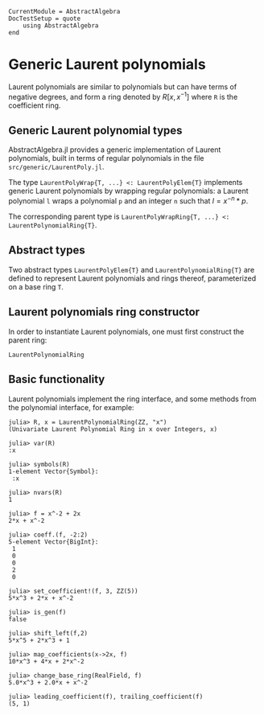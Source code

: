 ```@meta
CurrentModule = AbstractAlgebra
DocTestSetup = quote
    using AbstractAlgebra
end
```

# Generic Laurent polynomials

Laurent polynomials are similar to polynomials but can have terms of negative degrees,
and form a ring denoted by $R[x, x^{-1}]$ where `R` is the coefficient ring.

## Generic Laurent polynomial types

AbstractAlgebra.jl provides a generic implementation of Laurent polynomials,
built in terms of regular polynomials in the file `src/generic/LaurentPoly.jl`.

The type `LaurentPolyWrap{T, ...} <: LaurentPolyElem{T}` implements generic Laurent
polynomials by wrapping regular polynomials: a Laurent polynomial `l` wraps a
polynomial `p` and an integer `n` such that $l = x^{-n} * p$.

The corresponding parent type is `LaurentPolyWrapRing{T, ...} <: LaurentPolynomialRing{T}`.

## Abstract types

Two abstract types `LaurentPolyElem{T}` and `LaurentPolynomialRing{T}`
are defined to represent Laurent polynomials and rings thereof, parameterized
on a base ring `T`.

## Laurent polynomials ring constructor

In order to instantiate Laurent polynomials, one must first construct the parent ring:

```@docs
LaurentPolynomialRing
```

## Basic functionality

Laurent polynomials implement the ring interface, and some methods
from the polynomial interface, for example:

```jldoctest
julia> R, x = LaurentPolynomialRing(ZZ, "x")
(Univariate Laurent Polynomial Ring in x over Integers, x)

julia> var(R)
:x

julia> symbols(R)
1-element Vector{Symbol}:
 :x

julia> nvars(R)
1

julia> f = x^-2 + 2x
2*x + x^-2

julia> coeff.(f, -2:2)
5-element Vector{BigInt}:
 1
 0
 0
 2
 0

julia> set_coefficient!(f, 3, ZZ(5))
5*x^3 + 2*x + x^-2

julia> is_gen(f)
false

julia> shift_left(f,2)
5*x^5 + 2*x^3 + 1

julia> map_coefficients(x->2x, f)
10*x^3 + 4*x + 2*x^-2

julia> change_base_ring(RealField, f)
5.0*x^3 + 2.0*x + x^-2

julia> leading_coefficient(f), trailing_coefficient(f)
(5, 1)
```
